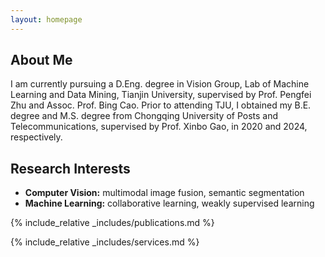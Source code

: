 ```yaml
---
layout: homepage
---
```


## About Me

I am currently pursuing a D.Eng. degree in Vision Group, Lab of Machine Learning and Data Mining, Tianjin University, supervised by Prof. Pengfei Zhu and Assoc. Prof. Bing Cao. Prior to attending TJU, I obtained my B.E. degree and M.S. degree from Chongqing University of Posts and Telecommunications, supervised by Prof. Xinbo Gao, in 2020 and 2024, respectively.

## Research Interests

- **Computer Vision:** multimodal image fusion, semantic segmentation
- **Machine Learning:** collaborative learning, weakly supervised learning



{% include_relative _includes/publications.md %}

{% include_relative _includes/services.md %}
